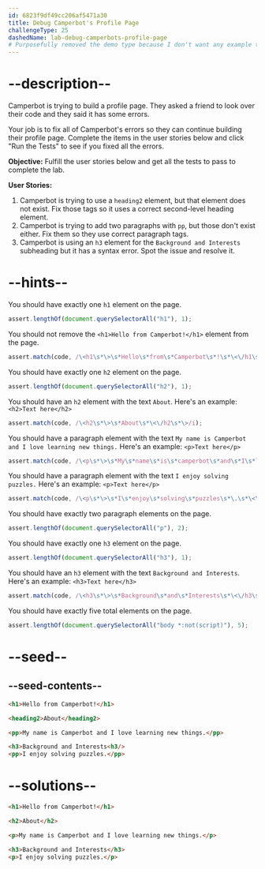 ```yaml
---
id: 6823f9df49cc206af5471a30
title: Debug Camperbot's Profile Page
challengeType: 25
dashedName: lab-debug-camperbots-profile-page
# Purposefully removed the demo type because I don't want any example to show since this is a debugging project.
---
```


# --description--

Camperbot is trying to build a profile page. They asked a friend to look over their code and they said it has some errors.

Your job is to fix all of Camperbot's errors so they can continue building their profile page. Complete the items in the user stories below and click "Run the Tests" to see if you fixed all the errors.

**Objective:** Fulfill the user stories below and get all the tests to pass to complete the lab.

**User Stories:**

1. Camperbot is trying to use a `heading2` element, but that element does not exist. Fix those tags so it uses a correct second-level heading element.
2. Camperbot is trying to add two paragraphs with `pp`, but those don't exist either. Fix them so they use correct paragraph tags.
3. Camperbot is using an `h3` element for the `Background and Interests` subheading but it has a syntax error. Spot the issue and resolve it.

# --hints--

You should have exactly one `h1` element on the page.

```js
assert.lengthOf(document.querySelectorAll("h1"), 1);
```

You should not remove the `<h1>Hello from Camperbot!</h1>` element from the page.

```js
assert.match(code, /\<h1\s*\>\s*Hello\s*from\s*Camperbot\s*!\s*\<\/h1\s*\>/i);
```

You should have exactly one `h2` element on the page.

```js
assert.lengthOf(document.querySelectorAll("h2"), 1);
```

You should have an `h2` element with the text `About`. Here's an example: `<h2>Text here</h2>`

```js
assert.match(code, /\<h2\s*\>\s*About\s*\<\/h2\s*\>/i);
```

You should have a paragraph element with the text `My name is Camperbot and I love learning new things.` Here's an example: `<p>Text here</p>`

```js
assert.match(code, /\<p\s*\>\s*My\s*name\s*is\s*camperbot\s*and\s*I\s*love\s*learning\s*new\s*things\s*\.\s*\<\/p\s*\>/i);
```

You should have a paragraph element with the text `I enjoy solving puzzles.` Here's an example: `<p>Text here</p>`

```js
assert.match(code, /\<p\s*\>\s*I\s*enjoy\s*solving\s*puzzles\s*\.\s*\<\/p\s*\>/i);
```

You should have exactly two paragraph elements on the page.

```js
assert.lengthOf(document.querySelectorAll("p"), 2);
```

You should have exactly one `h3` element on the page.

```js
assert.lengthOf(document.querySelectorAll("h3"), 1);
```

You should have an `h3` element with the text `Background and Interests`. Here's an example: `<h3>Text here</h3>`

```js
assert.match(code, /\<h3\s*\>\s*Background\s*and\s*Interests\s*\<\/h3\s*\>/i);
```

You should have exactly five total elements on the page.

```js
assert.lengthOf(document.querySelectorAll("body *:not(script)"), 5);
```

# --seed--

## --seed-contents--

```html
<h1>Hello from Camperbot!</h1>

<heading2>About</heading2>

<pp>My name is Camperbot and I love learning new things.</pp>

<h3>Background and Interests<h3/>
<pp>I enjoy solving puzzles.</pp>
```

# --solutions--

```html
<h1>Hello from Camperbot!</h1>

<h2>About</h2>

<p>My name is Camperbot and I love learning new things.</p>

<h3>Background and Interests</h3>
<p>I enjoy solving puzzles.</p>
```
